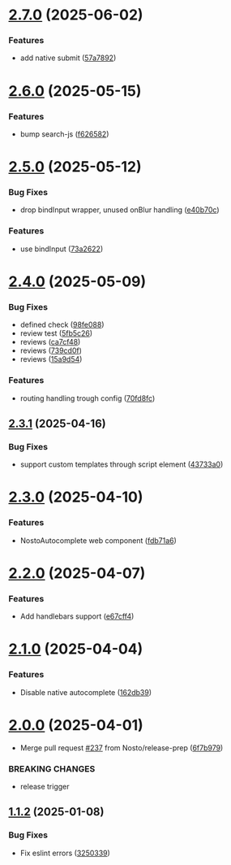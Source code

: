 # [2.7.0](https://github.com/Nosto/nosto-autocomplete/compare/v2.6.0...v2.7.0) (2025-06-02)


### Features

* add native submit ([57a7892](https://github.com/Nosto/nosto-autocomplete/commit/57a7892178a6aaa401b9dc2bd9fbf87d49665f43))

# [2.6.0](https://github.com/Nosto/nosto-autocomplete/compare/v2.5.0...v2.6.0) (2025-05-15)


### Features

* bump search-js ([f626582](https://github.com/Nosto/nosto-autocomplete/commit/f62658292298b51dca1dce19fcc2be2b272e3631))

# [2.5.0](https://github.com/Nosto/nosto-autocomplete/compare/v2.4.0...v2.5.0) (2025-05-12)


### Bug Fixes

* drop bindInput wrapper, unused onBlur handling ([e40b70c](https://github.com/Nosto/nosto-autocomplete/commit/e40b70c7b7a8dd3232395fc1a6a696f690594f19))


### Features

* use bindInput ([73a2622](https://github.com/Nosto/nosto-autocomplete/commit/73a262279cfb0253b177d1b32f9f09f61087a1b6))

# [2.4.0](https://github.com/Nosto/nosto-autocomplete/compare/v2.3.1...v2.4.0) (2025-05-09)


### Bug Fixes

* defined check ([98fe088](https://github.com/Nosto/nosto-autocomplete/commit/98fe08878781ebec4f4e117e720627726fd396cf))
* review test ([5fb5c26](https://github.com/Nosto/nosto-autocomplete/commit/5fb5c260ff81c6b254fbbb91fa1a350914cc0548))
* reviews ([ca7cf48](https://github.com/Nosto/nosto-autocomplete/commit/ca7cf48f713caf94c3f2578010cd057c6788c90b))
* reviews ([739cd0f](https://github.com/Nosto/nosto-autocomplete/commit/739cd0f84323d4017dd5411a8541563e211b2fa4))
* reviews ([15a9d54](https://github.com/Nosto/nosto-autocomplete/commit/15a9d54651e02e69866b6fe24d76e18da92944ed))


### Features

* routing handling trough config ([70fd8fc](https://github.com/Nosto/nosto-autocomplete/commit/70fd8fcb93a7f890187162bc7d0e2ccab78dd714))

## [2.3.1](https://github.com/Nosto/nosto-autocomplete/compare/v2.3.0...v2.3.1) (2025-04-16)


### Bug Fixes

* support custom templates through script element ([43733a0](https://github.com/Nosto/nosto-autocomplete/commit/43733a0b8e8959465dd17b29fb049b58580bd8b0))

# [2.3.0](https://github.com/Nosto/nosto-autocomplete/compare/v2.2.0...v2.3.0) (2025-04-10)


### Features

* NostoAutocomplete web component ([fdb71a6](https://github.com/Nosto/nosto-autocomplete/commit/fdb71a60a659506957e1df07bfe0b1c8af650100))

# [2.2.0](https://github.com/Nosto/nosto-autocomplete/compare/v2.1.0...v2.2.0) (2025-04-07)


### Features

* Add handlebars support ([e67cff4](https://github.com/Nosto/nosto-autocomplete/commit/e67cff44a4b9229b068e552b21a39864b65c079e))

# [2.1.0](https://github.com/Nosto/nosto-autocomplete/compare/v2.0.0...v2.1.0) (2025-04-04)


### Features

* Disable native autocomplete ([162db39](https://github.com/Nosto/nosto-autocomplete/commit/162db39f311da5e0f8d45d3b5ffe4a88ebb50df5))

# [2.0.0](https://github.com/Nosto/nosto-autocomplete/compare/v1.1.2...v2.0.0) (2025-04-01)


* Merge pull request [#237](https://github.com/Nosto/nosto-autocomplete/issues/237) from Nosto/release-prep ([6f7b979](https://github.com/Nosto/nosto-autocomplete/commit/6f7b97917f281490551547f2d4313e5fe56e3fe5))


### BREAKING CHANGES

* release trigger

## [1.1.2](https://github.com/Nosto/nosto-autocomplete/compare/v1.1.1...v1.1.2) (2025-01-08)


### Bug Fixes

* Fix eslint errors ([3250339](https://github.com/Nosto/nosto-autocomplete/commit/3250339463fca9f712e3e1e2fe4419273b11da04))
